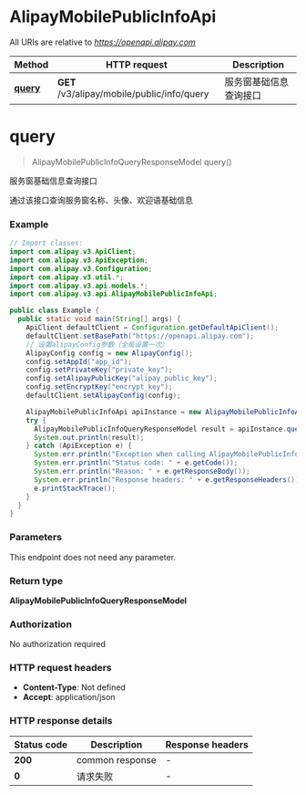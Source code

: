 # AlipayMobilePublicInfoApi

All URIs are relative to *https://openapi.alipay.com*

| Method | HTTP request | Description |
|------------- | ------------- | -------------|
| [**query**](AlipayMobilePublicInfoApi.md#query) | **GET** /v3/alipay/mobile/public/info/query | 服务窗基础信息查询接口 |


<a name="query"></a>
# **query**
> AlipayMobilePublicInfoQueryResponseModel query()

服务窗基础信息查询接口

通过该接口查询服务窗名称、头像、欢迎语基础信息

### Example
```java
// Import classes:
import com.alipay.v3.ApiClient;
import com.alipay.v3.ApiException;
import com.alipay.v3.Configuration;
import com.alipay.v3.util.*;
import com.alipay.v3.api.models.*;
import com.alipay.v3.api.AlipayMobilePublicInfoApi;

public class Example {
  public static void main(String[] args) {
    ApiClient defaultClient = Configuration.getDefaultApiClient();
    defaultClient.setBasePath("https://openapi.alipay.com");
    // 设置alipayConfig参数（全局设置一次）
    AlipayConfig config = new AlipayConfig();
    config.setAppId("app_id");
    config.setPrivateKey("private_key");
    config.setAlipayPublicKey("alipay_public_key");
    config.setEncryptKey("encrypt_key");
    defaultClient.setAlipayConfig(config);

    AlipayMobilePublicInfoApi apiInstance = new AlipayMobilePublicInfoApi(defaultClient);
    try {
      AlipayMobilePublicInfoQueryResponseModel result = apiInstance.query();
      System.out.println(result);
    } catch (ApiException e) {
      System.err.println("Exception when calling AlipayMobilePublicInfoApi#query");
      System.err.println("Status code: " + e.getCode());
      System.err.println("Reason: " + e.getResponseBody());
      System.err.println("Response headers: " + e.getResponseHeaders());
      e.printStackTrace();
    }
  }
}
```

### Parameters
This endpoint does not need any parameter.

### Return type

**AlipayMobilePublicInfoQueryResponseModel**

### Authorization

No authorization required

### HTTP request headers

 - **Content-Type**: Not defined
 - **Accept**: application/json

### HTTP response details
| Status code | Description | Response headers |
|-------------|-------------|------------------|
| **200** | common response |  -  |
| **0** | 请求失败 |  -  |

